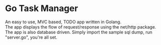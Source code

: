# Go Task Manager

An easy to use, MVC based, TODO app written in Golang.<br/>
The app displays the flow of request/response using the net/http package.<br/>
The app is also database driven. Simply import the sample sql dump, run "server.go", you're all set.
